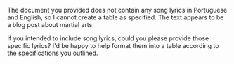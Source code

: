 The document you provided does not contain any song lyrics in Portuguese and English, so I cannot create a table as specified. The text appears to be a blog post about martial arts. 

If you intended to include song lyrics, could you please provide those specific lyrics? I'd be happy to help format them into a table according to the specifications you outlined.